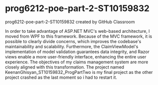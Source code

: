 # prog6212-poe-part-2-ST10159832
prog6212-poe-part-2-ST10159832 created by GitHub Classroom


In order to take advantage of ASP.NET MVC's web-based architecture, I moved from WPF to this framework. Because of the MVC framework, it is possible to clearly divide concerns, which improves the codebase's maintainability and scalability. Furthermore, the ClaimViewModel's implementation of model validation guarantees data integrity, and Razor views enable a more user-friendly interface, enhancing the entire user experience. The objectives of my claims management system are more closely aligned with this transformation. The project named KeenanGhisyan_ST10159832_ProgPartTwo is my final project as the other project crashed as the last moment so i had to restart it.
